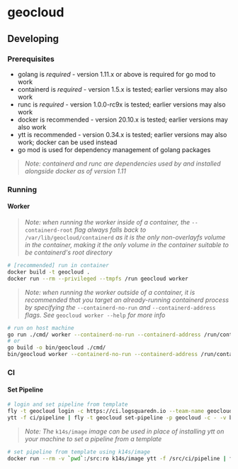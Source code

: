 # geocloud

## Developing

### Prerequisites

* golang is *required* - version 1.11.x or above is required for go mod to work
* containerd is *required* - version 1.5.x is tested; earlier versions may also work
* runc is *required* - version 1.0.0-rc9x is tested; earlier versions may also work
* docker is recommended - version 20.10.x is tested; earlier versions may also work
* ytt is recommended - version 0.34.x is tested; earlier versions may also work; docker can be used instead
* go mod is used for dependency management of golang packages

> _Note: containerd and runc are dependencies used by and installed alongside docker as of version 1.11_

### Running

#### Worker

> _Note: when running the worker inside of a container, the_ `--containerd-root` _flag always falls back to_ `/var/lib/geocloud/containerd` _as it is the only non-overlayfs volume in the container, making it the only volume in the container suitable to be containerd's root directory_

```sh
# [recommended] run in container 
docker build -t geocloud .
docker run --rm --privileged --tmpfs /run geocloud worker
```

> _Note: when running the worker outside of a container, it is recommended that you target an already-running containerd process by specifying the_ `--containerd-no-run` _and_ `--containerd-address` _flags. See_ `geocloud worker --help` _for more info_

```sh
# run on host machine
go run ./cmd/ worker --containerd-no-run --containerd-address /run/containerd/containerd.sock
# or
go build -o bin/geocloud ./cmd/
bin/geocloud worker --containerd-no-run --containerd-address /run/containerd/containerd.sock
```

### CI

#### Set Pipeline

```sh
# login and set pipeline from template
fly -t geocloud login -c https://ci.logsquaredn.io --team-name geocloud
ytt -f ci/pipeline | fly -t geocloud set-pipeline -p geocloud -c - -v branch=my-branch
```

> _Note: The_ `k14s/image` _image can be used in place of installing ytt on your machine to set a pipeline from a template_

```sh
# set pipeline from template using k14s/image
docker run --rm -v `pwd`:/src:ro k14s/image ytt -f /src/ci/pipeline | fly -t geocloud set-pipeline -p geocloud -c - -v branch=my-branch
```
